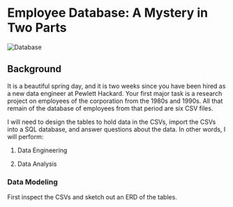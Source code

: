 # Employee Database: A Mystery in Two Parts
![Database](https://user-images.githubusercontent.com/60836219/98505075-3ee44a80-220d-11eb-819d-9ae5b87bd679.jpg)
## Background
It is a beautiful spring day, and it is two weeks since you have been hired as a new data engineer at Pewlett Hackard. Your first major task is a research project on employees of the corporation from the 1980s and 1990s. All that remain of the database of employees from that period are six CSV files.

I will need to design the tables to hold data in the CSVs, import the CSVs into a SQL database, and answer questions about the data. In other words, I will perform:

1. Data Engineering

2. Data Analysis
### Data Modeling
First inspect the CSVs and sketch out an ERD of the tables.
